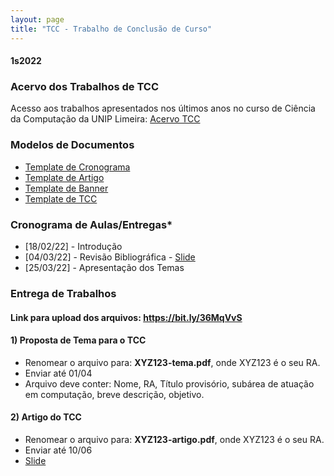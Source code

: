 ```yaml
---
layout: page
title: "TCC - Trabalho de Conclusão de Curso"
---
```


#### **1s2022**

### Acervo dos Trabalhos de TCC

Acesso aos trabalhos apresentados nos últimos anos no curso de Ciência da Computação da UNIP Limeira: <a href="/acervo" target="_blank">Acervo TCC</a>

### Modelos de Documentos

- <a href="/docs/Cronograma.xlsx">Template de Cronograma</a>
- <a href="/docs/Template_Artigo.docx">Template de Artigo</a>
- <a href="/docs/Template_Banner.ppt">Template de Banner</a>
- <a href="/docs/Template_TCC.docx">Template de TCC</a>

<!-- ## Fluxograma das Etapas de Avaliação

<a href="/images/fluxo.png" target="_blank">Fluxograma</a> -->

### Cronograma de Aulas/Entregas*

- [18/02/22] - Introdução
- [04/03/22] - Revisão Bibliográfica - <a href="/tccs/revisao_bibliografica.pdf" target="_blank">Slide</a>
- [25/03/22] - Apresentação dos Temas

<!-- - [07/02/20] - Apresentação da Disciplina
- [14/02/20] - Discussão de modelos e temas
- [21/02/20] - Apresentação breve do Acervo de TCCs
- Apresentação dos Temas - <a href="/tccs/apresentacoes.pdf" target="_blank">Slide</a>
- Projeto para Qualificação - <a href="/tccs/projeto-qualificacao.pdf" target="_blank">Slide</a> -->

### Entrega de Trabalhos

#### Link para upload dos arquivos: <a href="https://bit.ly/36MqVvS" target="_blank">https://bit.ly/36MqVvS</a>


#### 1) Proposta de Tema para o TCC
 - Renomear o arquivo para: **XYZ123-tema.pdf**, onde XYZ123 é o seu RA.
 - Enviar até 01/04
 - Arquivo deve conter: Nome, RA, Título provisório, subárea de atuação em computação, breve descrição, objetivo.

#### 2) Artigo do TCC
 - Renomear o arquivo para: **XYZ123-artigo.pdf**, onde XYZ123 é o seu RA.
 - Enviar até 10/06
 - <a href="/tccs/artigo.pdf" target="_blank">Slide</a>

<!-- #### 1) Relatório das apresentações:
 - Renomear o arquivo para: **XYZ123-relatorio.pdf**, onde XYZ123 é o seu RA. 

#### 2) Projeto para Qualificação
 - Renomear o arquivo para: **XYZ123-projeto.pdf**, onde XYZ123 é o seu RA. 

### Prazo de entrega: 05/06 as 19h -->
